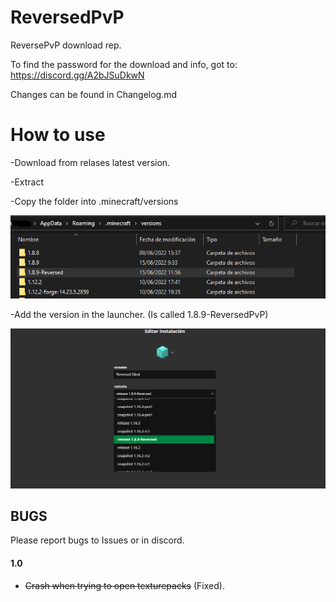 # ReversedPvP

ReversePvP download rep.

To find the password for the download and info, got to: https://discord.gg/A2bJSuDkwN


Changes can be found in Changelog.md



# How to use

-Download from relases latest version.

-Extract

-Copy the folder into .minecraft/versions


![Copy folder](https://github.com/Reverse-23/ReversedPvP/blob/main/2.png)

-Add the version in the launcher. (Is called 1.8.9-ReversedPvP)

![Add to instaler](https://github.com/Reverse-23/ReversedPvP/blob/main/1.png)


## BUGS

Please report bugs to Issues or in discord.

#### 1.0

- ~~Crash when trying to open texturepacks~~ (Fixed).

